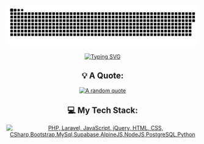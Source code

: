 <div align="center">

</div>

<div align="center">

![Contribution](https://github.com/ProgrammerDATCH/ProgrammerDATCH/blob/output/github-contribution-grid-snake-dark.svg)

[![Typing SVG](https://readme-typing-svg.demolab.com/?lines=I+am+Beginner+Frontend+Developer;I+am+proficient+in+Frontend;I+am+Web+Developer)](https://programmerdatch.netlify.app/)

## 💡 A Quote:

[![A random quote](https://quotes-github-readme.vercel.app/api?type=horizontal&theme=dark)](https://github.com/piyushsuthar/github-readme-quotes)

## 💻 My Tech Stack:

[![PHP, Laravel, JavaScript, jQuery, HTML, CSS, CSharp,Bootstrap,MySql,Supabase,AlpineJS,NodeJS,PostgreSQL,Python](https://skillicons.dev/icons?i=php,laravel,js,jquery,html,css,cs,bootstrap,mysql,supabase,alpinejs,nodejs,postgres,py)](https://skillicons.dev)


</div>
